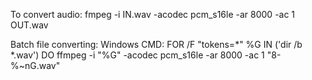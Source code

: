 To convert audio: fmpeg -i IN.wav -acodec pcm_s16le -ar 8000 -ac 1 OUT.wav

Batch file converting:
  Windows CMD:
    FOR /F "tokens=*" %G IN ('dir /b *.wav') DO ffmpeg -i "%G" -acodec pcm_s16le -ar 8000 -ac 1 "8-%~nG.wav"
